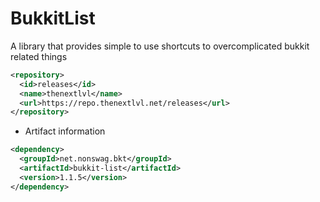 # BukkitList
A library that provides simple to use shortcuts to overcomplicated bukkit related things
````xml
<repository>
  <id>releases</id>
  <name>thenextlvl</name>
  <url>https://repo.thenextlvl.net/releases</url>
</repository>
````
- Artifact information
````xml
<dependency>
  <groupId>net.nonswag.bkt</groupId>
  <artifactId>bukkit-list</artifactId>
  <version>1.1.5</version>
</dependency>
````

